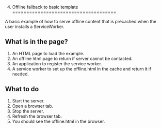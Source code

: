 4. Offline fallback to basic template
=====================================

A basic example of how to serve offline content that is precached when the user installs
a ServiceWorker.

## What is in the page?
1. An HTML page to load the example.
2. An offline html page to return if server cannot be contacted.
3. An application to register the service worker.
4. A service worker to set up the offline.html in the cache and return it if needed.

## What to do
1. Start the server.
2. Open a browser tab.
3. Stop the server.
4. Refresh the browser tab.
5. You should see the offline.html in the browser.

